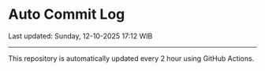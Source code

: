 # Auto Commit Log

Last updated: Sunday, 12-10-2025 17:12 WIB

---

This repository is automatically updated every 2 hour using GitHub Actions.
